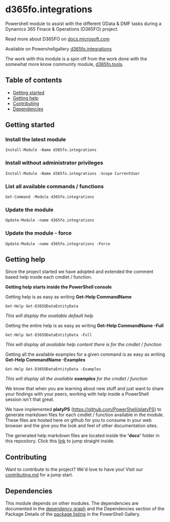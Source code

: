 # **d365fo.integrations**
Powershell module to assist with the different OData & DMF tasks during a Dynamics 365 Finace & Operations (D365FO) project.

Read more about D365FO on [docs.microsoft.com](https://docs.microsoft.com/en-us/dynamics365/unified-operations/fin-and-ops/index)

Available on Powershellgallery
[d365fo.integrations](https://www.powershellgallery.com/packages/d365fo.integrations)

The work with this module is a spin off from the work done with the somewhat more know community module, [d365fo.tools](https://github.com/d365collaborative/d365fo.tools).

## Table of contents
* [Getting started](#getting-started)
* [Getting help](#getting-help)
* [Contributing](#contributing)
* [Dependencies](#dependencies)

## **Getting started**
### **Install the latest module**
```
Install-Module -Name d365fo.integrations
```

### **Install without administrator privileges**
```
Install-Module -Name d365fo.integrations -Scope CurrentUser
```
### **List all available commands / functions**

```
Get-Command -Module d365fo.integrations
```

### **Update the module**

```
Update-Module -name d365fo.integrations
```

### **Update the module - force**

```
Update-Module -name d365fo.integrations -Force
```
## **Getting help**

Since the project started we have adopted and extended the comment based help inside each cmdlet / function.

**Getting help starts inside the PowerShell console**

Getting help is as easy as writing **Get-Help CommandName**

```
Get-Help Get-D365ODataEntityData
```

*This will display the available default help*

Getting the entire help is as easy as writing **Get-Help CommandName -Full**

```
Get-Help Get-D365ODataEntityData -Full
```

*This will display all available help content there is for the cmdlet / function*

Getting all the available examples for a given command is as easy as writing **Get-Help CommandName -Examples**

```
Get-Help Get-D365ODataEntityData -Examples
```

*This will display all the available **examples** for the cmdlet / function* 

We know that when you are learning about new stuff and just want to share your findings with your peers, working with help inside a PowerShell session isn't that great.

We have implemented **platyPS** (https://github.com/PowerShell/platyPS) to generate markdown files for each cmdlet / function available in the module. These files are hosted here on github for you to consume in your web browser and the give you the look and feel of other documentation sites.

The generated help markdown files are located inside the **'docs'** folder in this repository. Click this [link](https://github.com/d365collaborative/d365fo.integrations/tree/master/docs) to jump straight inside.

## Contributing

Want to contribute to the project? We'd love to have you! Visit our [contributing.md](https://github.com/d365collaborative/d365fo.integrations/blob/master/contributing.md) for a jump start.

## Dependencies

This module depends on other modules. The dependencies are documented in the [dependency graph](https://github.com/d365collaborative/d365fo.integrations/network/dependencies) and the Dependencies section of the Package Details of the [package listing](https://www.powershellgallery.com/packages/d365fo.integrations) in the PowerShell Gallery.